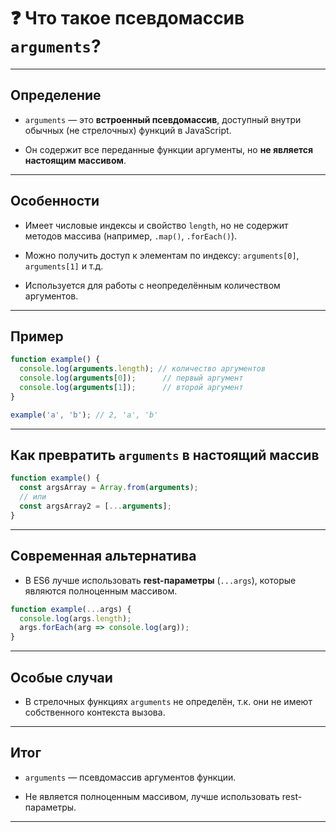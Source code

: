 # ❓ Что такое псевдомассив `arguments`?

---

## Определение

- `arguments` — это **встроенный псевдомассив**, доступный внутри обычных (не стрелочных) функций в JavaScript.

- Он содержит все переданные функции аргументы, но **не является настоящим массивом**.

---

## Особенности

- Имеет числовые индексы и свойство `length`, но не содержит методов массива (например, `.map()`, `.forEach()`).

- Можно получить доступ к элементам по индексу: `arguments[0]`, `arguments[1]` и т.д.

- Используется для работы с неопределённым количеством аргументов.

---

## Пример

```js
function example() {
  console.log(arguments.length); // количество аргументов
  console.log(arguments[0]);      // первый аргумент
  console.log(arguments[1]);      // второй аргумент
}

example('a', 'b'); // 2, 'a', 'b'
```

---

## Как превратить `arguments` в настоящий массив

```js
function example() {
  const argsArray = Array.from(arguments);
  // или
  const argsArray2 = [...arguments];
}
```

---

## Современная альтернатива

- В ES6 лучше использовать **rest-параметры** (`...args`), которые являются полноценным массивом.

```js
function example(...args) {
  console.log(args.length);
  args.forEach(arg => console.log(arg));
}
```

---

## Особые случаи

- В стрелочных функциях `arguments` не определён, т.к. они не имеют собственного контекста вызова.

---

## Итог

- `arguments` — псевдомассив аргументов функции.

- Не является полноценным массивом, лучше использовать rest-параметры.

---
